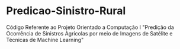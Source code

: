 # Predicao-Sinistro-Rural
Código Referente ao Projeto Orientado a Computação I "Predição da Ocorrência de Sinistros Agrícolas por meio de Imagens de Satélite e Técnicas de Machine Learning"
